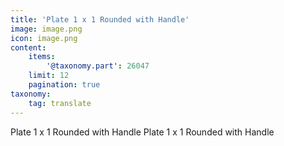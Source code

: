 ```yaml
---
title: 'Plate 1 x 1 Rounded with Handle'
image: image.png
icon: image.png
content:
    items:
        '@taxonomy.part': 26047
    limit: 12
    pagination: true
taxonomy:
    tag: translate
---
```


Plate 1 x 1 Rounded with Handle
Plate 1 x 1 Rounded with Handle
